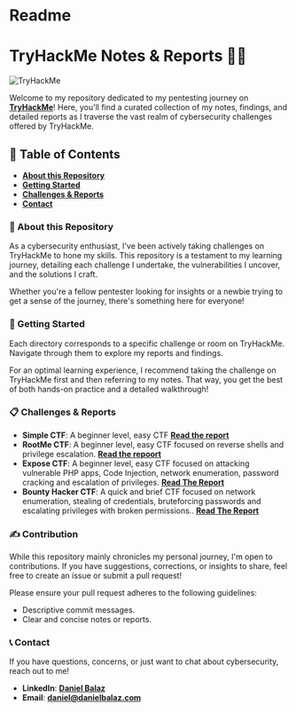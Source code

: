 # Readme

# **TryHackMe Notes & Reports 🕵️‍♂️**
![TryHackMe](https://assets.tryhackme.com/img/logo/tryhackme_logo_full.svg)

Welcome to my repository dedicated to my pentesting journey on **[TryHackMe](https://www.tryhackme.com/)**! Here, you'll find a curated collection of my notes, findings, and detailed reports as I traverse the vast realm of cybersecurity challenges offered by TryHackMe.

## **📖 Table of Contents**

- **[About this Repository](#🚀-about-this-repositoryy)**
- **[Getting Started](#🎯-getting-started)**
- **[Challenges & Reports](#📋-challenges--reports)**
- **[Contact](#📞-contact)**

### **🚀 About this Repository**

As a cybersecurity enthusiast, I've been actively taking challenges on TryHackMe to hone my skills. This repository is a testament to my learning journey, detailing each challenge I undertake, the vulnerabilities I uncover, and the solutions I craft.

Whether you're a fellow pentester looking for insights or a newbie trying to get a sense of the journey, there's something here for everyone!

### **🎯 Getting Started**

Each directory corresponds to a specific challenge or room on TryHackMe. Navigate through them to explore my reports and findings.

For an optimal learning experience, I recommend taking the challenge on TryHackMe first and then referring to my notes. That way, you get the best of both hands-on practice and a detailed walkthrough!

### **📋 Challenges & Reports**

- **Simple CTF**: A beginner level, easy CTF **[Read the report](practice/simple-ctf/simple-ctf.md)**
- **RootMe CTF**: A beginner level, easy CTF focused on reverse shells and privilege escalation. **[Read the repoort](practice/rootme-ctf/rootme-ctf.md)**
- **Expose CTF**: A beginner level, easy CTF focused on attacking vulnerable PHP apps, Code Injection, network enumeration, password cracking and escalation of privileges. **[Read The Report](practice/expose-ctf/expose.md)**
- **Bounty Hacker CTF**: A quick and brief CTF focused on network enumeration, stealing of credentials, bruteforcing passwords and escalating privileges with broken permissions.. **[Read The Report](practice/bounty_hacker-ctf/bounty_hacker-ctf.md)**

### **✍️ Contribution**

While this repository mainly chronicles my personal journey, I'm open to contributions. If you have suggestions, corrections, or insights to share, feel free to create an issue or submit a pull request!

Please ensure your pull request adheres to the following guidelines:

- Descriptive commit messages.
- Clear and concise notes or reports.

### **📞 Contact**

If you have questions, concerns, or just want to chat about cybersecurity, reach out to me!


- **LinkedIn**: **[Daniel Balaz](https://www.linkedin.com/in/danielbalaz/)**
- **Email**: **[daniel@danielbalaz.com](mailto:daniel@danielbalaz.com)**